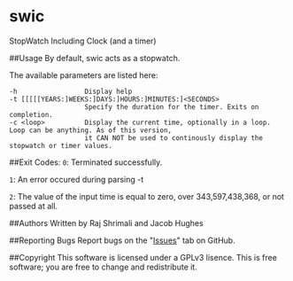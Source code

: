 swic
====
StopWatch Including Clock (and a timer)



##Usage
By default, swic acts as a stopwatch.
	
The available parameters are listed here:

```
-h                 Display help
-t [[[[[YEARS:]WEEKS:]DAYS:]HOURS:]MINUTES:]<SECONDS>
                   Specify the duration for the timer. Exits on completion.
-c <loop>          Display the current time, optionally in a loop. Loop can be anything. As of this version,
                   it CAN NOT be used to continously display the stopwatch or timer values.
```

##Exit Codes:
`0`: Terminated successfully.

`1`: An error occured during parsing -t

`2`: The value of the input time is equal to zero, over 343,597,438,368, or not passed at all.

##Authors
Written by Raj Shrimali and Jacob Hughes

##Reporting Bugs
Report bugs on the "[Issues](https://github.com/exrook/swic/issues)" tab on GitHub.

##Copyright
This software is licensed under a GPLv3 lisence.
This is free software; you are free to change and redistribute it.

